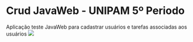 # Crud JavaWeb - UNIPAM 5º Periodo
Aplicação teste JavaWeb para cadastrar usuários e tarefas associadas aos usuários
<img src="https://img.icons8.com/color/240/000000/java-coffee-cup-logo.png"/>